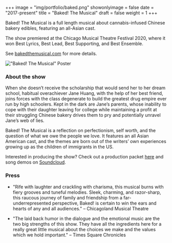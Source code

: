 +++
image = "img/portfolio/baked.png"
showonlyimage = false
date = "2017-present"
title = "Baked! The Musical"
draft = false
weight = 1
+++

Baked! The Musical is a full length musical about cannabis-infused Chinese bakery edibles, featuring an all-Asian cast. 
<!--more-->

The show premiered at the Chicago Musical Theatre Festival 2020, where it won Best Lyrics, Best Lead, Best Supporting, and Best Ensemble.

See [bakedthemusical.com](https://www.bakedthemusical.com/) for more details.

!["Baked! The Musical" Poster](/img/portfolio/res/bakedposter.png)

### About the show
When she doesn’t receive the scholarship that would send her to her dream school, habitual overachiever Jane Huang, with the help of her best friend, joins forces with the class degenerate to build the greatest drug empire ever run by high schoolers. Kept in the dark are Jane’s parents, whose inability to cope with their daughter leaving for college while maintaining a profit at their struggling Chinese bakery drives them to pry and potentially unravel Jane’s web of lies.

Baked! The Musical is a reflection on perfectionism, self worth, and the question of what we owe the people we love. It features an all Asian American cast, and the themes are born out of the writers’ own experiences growing up as the children of immigrants in the US.

Interested in producing the show? Check out a production packet [here](https://tinyurl.com/bakedpromo) and song demos on [Soundcloud](https://soundcloud.com/baked-the-musical/sets/baked-the-musical-demos).

### Press
* "Rife with laughter and crackling with charisma, this musical burns with fiery grooves and tuneful melodies. Sleek, charming, and razor-sharp, this raucous journey of family and friendship from a far-underrepresented perspective, Baked! is certain to win the ears and hearts of any and all audiences." – Chicagoland Musical Theatre

* "The laid back humor in the dialogue and the emotional music are the two big strengths of this show. They have all the ingredients here for a really great little musical about the choices we make and the values which we hold important." – Times Square Chronicles

